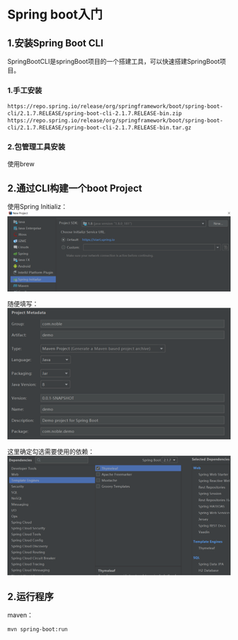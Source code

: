 # Spring boot入门

## 1.安装Spring Boot CLI
SpringBootCLI是springBoot项目的一个搭建工具，可以快速搭建SpringBoot项目。<br>

### 1.手工安装
```
https://repo.spring.io/release/org/springframework/boot/spring-boot-cli/2.1.7.RELEASE/spring-boot-cli-2.1.7.RELEASE-bin.zip
https://repo.spring.io/release/org/springframework/boot/spring-boot-cli/2.1.7.RELEASE/spring-boot-cli-2.1.7.RELEASE-bin.tar.gz
```

### 2.包管理工具安装
使用brew

## 2.通过CLI构建一个boot Project
使用Spring Initializ：<br>
![fail](img/2.1.PNG)<br>

随便填写：<br>
![fail](img/2.2.PNG)<br>

这里确定勾选需要使用的依赖：<br>
![fail](img/2.3.PNG)<br>

## 2.运行程序
maven：<br>
```
mvn spring-boot:run
```